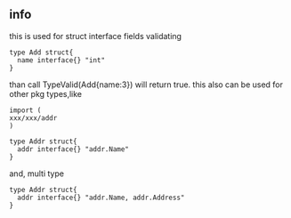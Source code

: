 ## info
this is used for struct interface fields validating
```
type Add struct{
  name interface{} "int"
}
```
than call TypeValid(Add{name:3}) will return true.
this also can be used for other pkg types,like
```
import (
xxx/xxx/addr
)

type Addr struct{
  addr interface{} "addr.Name"
}

```
and, multi type 
```
type Addr struct{
  addr interface{} "addr.Name, addr.Address"
}

```
